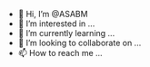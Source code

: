 - 👋 Hi, I’m @ASABM
- 👀 I’m interested in ...
- 🌱 I’m currently learning ...
- 💞️ I’m looking to collaborate on ...
- 📫 How to reach me ...

<!---
ASABM/ASABM is a ✨ special ✨ repository because its `README.md` (this file) appears on your GitHub profile.
You can click the Preview link to take a look at your changes.
--->
